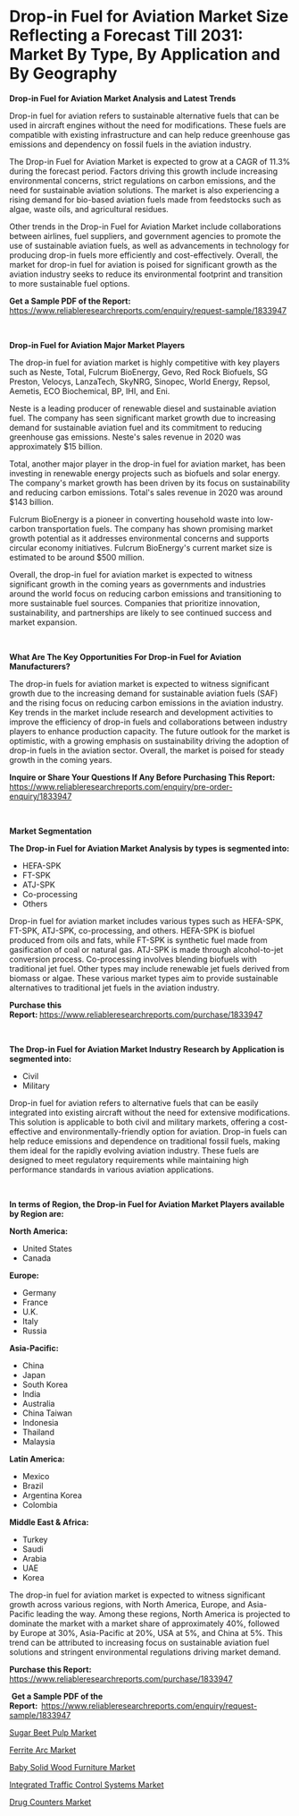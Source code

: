 <p><h1>Drop-in Fuel for Aviation Market Size Reflecting a Forecast Till 2031: Market By Type, By Application and By Geography</h1></p><p><strong>Drop-in Fuel for Aviation Market Analysis and Latest Trends</strong></p>
<p><p>Drop-in fuel for aviation refers to sustainable alternative fuels that can be used in aircraft engines without the need for modifications. These fuels are compatible with existing infrastructure and can help reduce greenhouse gas emissions and dependency on fossil fuels in the aviation industry.</p><p>The Drop-in Fuel for Aviation Market is expected to grow at a CAGR of 11.3% during the forecast period. Factors driving this growth include increasing environmental concerns, strict regulations on carbon emissions, and the need for sustainable aviation solutions. The market is also experiencing a rising demand for bio-based aviation fuels made from feedstocks such as algae, waste oils, and agricultural residues.</p><p>Other trends in the Drop-in Fuel for Aviation Market include collaborations between airlines, fuel suppliers, and government agencies to promote the use of sustainable aviation fuels, as well as advancements in technology for producing drop-in fuels more efficiently and cost-effectively. Overall, the market for drop-in fuel for aviation is poised for significant growth as the aviation industry seeks to reduce its environmental footprint and transition to more sustainable fuel options.</p></p>
<p><strong>Get a Sample PDF of the Report:&nbsp;</strong> <a href="https://www.reliableresearchreports.com/enquiry/request-sample/1833947">https://www.reliableresearchreports.com/enquiry/request-sample/1833947</a></p>
<p>&nbsp;</p>
<p><strong>Drop-in Fuel for Aviation Major Market Players</strong></p>
<p><p>The drop-in fuel for aviation market is highly competitive with key players such as Neste, Total, Fulcrum BioEnergy, Gevo, Red Rock Biofuels, SG Preston, Velocys, LanzaTech, SkyNRG, Sinopec, World Energy, Repsol, Aemetis, ECO Biochemical, BP, IHI, and Eni. </p><p>Neste is a leading producer of renewable diesel and sustainable aviation fuel. The company has seen significant market growth due to increasing demand for sustainable aviation fuel and its commitment to reducing greenhouse gas emissions. Neste's sales revenue in 2020 was approximately $15 billion.</p><p>Total, another major player in the drop-in fuel for aviation market, has been investing in renewable energy projects such as biofuels and solar energy. The company's market growth has been driven by its focus on sustainability and reducing carbon emissions. Total's sales revenue in 2020 was around $143 billion.</p><p>Fulcrum BioEnergy is a pioneer in converting household waste into low-carbon transportation fuels. The company has shown promising market growth potential as it addresses environmental concerns and supports circular economy initiatives. Fulcrum BioEnergy's current market size is estimated to be around $500 million.</p><p>Overall, the drop-in fuel for aviation market is expected to witness significant growth in the coming years as governments and industries around the world focus on reducing carbon emissions and transitioning to more sustainable fuel sources. Companies that prioritize innovation, sustainability, and partnerships are likely to see continued success and market expansion.</p></p>
<p>&nbsp;</p>
<p><strong>What Are The Key Opportunities For Drop-in Fuel for Aviation Manufacturers?</strong></p>
<p><p>The drop-in fuels for aviation market is expected to witness significant growth due to the increasing demand for sustainable aviation fuels (SAF) and the rising focus on reducing carbon emissions in the aviation industry. Key trends in the market include research and development activities to improve the efficiency of drop-in fuels and collaborations between industry players to enhance production capacity. The future outlook for the market is optimistic, with a growing emphasis on sustainability driving the adoption of drop-in fuels in the aviation sector. Overall, the market is poised for steady growth in the coming years.</p></p>
<p><strong>Inquire or Share Your Questions If Any Before Purchasing This Report:</strong> <a href="https://www.reliableresearchreports.com/enquiry/pre-order-enquiry/1833947">https://www.reliableresearchreports.com/enquiry/pre-order-enquiry/1833947</a></p>
<p>&nbsp;</p>
<p><strong>Market Segmentation</strong></p>
<p><strong>The Drop-in Fuel for Aviation Market Analysis by types is segmented into:</strong></p>
<p><ul><li>HEFA-SPK</li><li>FT-SPK</li><li>ATJ-SPK</li><li>Co-processing</li><li>Others</li></ul></p>
<p><p>Drop-in fuel for aviation market includes various types such as HEFA-SPK, FT-SPK, ATJ-SPK, co-processing, and others. HEFA-SPK is biofuel produced from oils and fats, while FT-SPK is synthetic fuel made from gasification of coal or natural gas. ATJ-SPK is made through alcohol-to-jet conversion process. Co-processing involves blending biofuels with traditional jet fuel. Other types may include renewable jet fuels derived from biomass or algae. These various market types aim to provide sustainable alternatives to traditional jet fuels in the aviation industry.</p></p>
<p><strong>Purchase this Report:&nbsp;</strong><a href="https://www.reliableresearchreports.com/purchase/1833947">https://www.reliableresearchreports.com/purchase/1833947</a></p>
<p>&nbsp;</p>
<p><strong>The Drop-in Fuel for Aviation Market Industry Research by Application is segmented into:</strong></p>
<p><ul><li>Civil</li><li>Military</li></ul></p>
<p><p>Drop-in fuel for aviation refers to alternative fuels that can be easily integrated into existing aircraft without the need for extensive modifications. This solution is applicable to both civil and military markets, offering a cost-effective and environmentally-friendly option for aviation. Drop-in fuels can help reduce emissions and dependence on traditional fossil fuels, making them ideal for the rapidly evolving aviation industry. These fuels are designed to meet regulatory requirements while maintaining high performance standards in various aviation applications.</p></p>
<p>&nbsp;</p>
<p><strong>In terms of Region, the Drop-in Fuel for Aviation Market Players available by Region are:</strong></p>
<p>
    <p> <strong> North America: </strong>
        <ul>
            <li>United States</li>
            <li>Canada</li>
        </ul>
        </p> 
    <p> <strong> Europe: </strong>
        <ul>
            <li>Germany</li>
            <li>France</li>
            <li>U.K.</li>
            <li>Italy</li>
            <li>Russia</li>
        </ul>
        </p> 
    <p> <strong> Asia-Pacific: </strong>
        <ul>
            <li>China</li>
            <li>Japan</li>
            <li>South Korea</li>
            <li>India</li>
            <li>Australia</li>
            <li>China Taiwan</li>
            <li>Indonesia</li>
            <li>Thailand</li>
            <li>Malaysia</li>
        </ul>
        </p> 
    <p> <strong> Latin America: </strong>
        <ul>
            <li>Mexico</li>
            <li>Brazil</li>
            <li>Argentina Korea</li>
            <li>Colombia</li>
        </ul>
        </p> 
    <p> <strong> Middle East & Africa: </strong>
        <ul>
            <li>Turkey</li>
            <li>Saudi</li>
            <li>Arabia</li>
            <li>UAE</li>
            <li>Korea</li>
        </ul>
    </p>
    </p>
<p><p>The drop-in fuel for aviation market is expected to witness significant growth across various regions, with North America, Europe, and Asia-Pacific leading the way. Among these regions, North America is projected to dominate the market with a market share of approximately 40%, followed by Europe at 30%, Asia-Pacific at 20%, USA at 5%, and China at 5%. This trend can be attributed to increasing focus on sustainable aviation fuel solutions and stringent environmental regulations driving market demand.</p></p>
<p><strong>Purchase this Report: </strong><a href="https://www.reliableresearchreports.com/purchase/1833947">https://www.reliableresearchreports.com/purchase/1833947</a></p>
<p>&nbsp;<strong>Get a Sample PDF of the Report:&nbsp;&nbsp;</strong><a href="https://www.reliableresearchreports.com/enquiry/request-sample/1833947">https://www.reliableresearchreports.com/enquiry/request-sample/1833947</a></p>
<p><strong></strong></p>
<p><p><a href="https://issuu.com/reportprime-2/docs/sugar-beet-pulp-market-size-2030.pptx">Sugar Beet Pulp Market</a></p><p><a href="https://github.com/kosella/Market-Research-Report-List-2/blob/main/ferrite-arc-market.md">Ferrite Arc Market</a></p><p><a href="https://issuu.com/reportprime-2/docs/baby-solid-wood-furniture-market-size-2030.pptx">Baby Solid Wood Furniture Market</a></p><p><a href="https://github.com/kufem1/Market-Research-Report-List-1/blob/main/integrated-traffic-control-systems-market.md">Integrated Traffic Control Systems Market</a></p><p><a href="https://github.com/nathandecarvalho/Market-Research-Report-List-2/blob/main/drug-counters-market.md">Drug Counters Market</a></p></p>